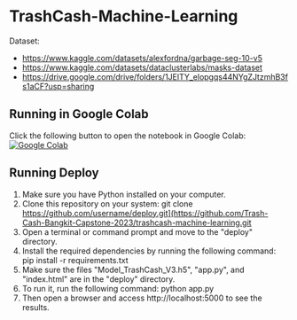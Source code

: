 # TrashCash-Machine-Learning
Dataset: 
- https://www.kaggle.com/datasets/alexfordna/garbage-seg-10-v5
- https://www.kaggle.com/datasets/dataclusterlabs/masks-dataset
- https://drive.google.com/drive/folders/1JElTY_elopgqs44NYgZJtzmhB3fs1aCF?usp=sharing 

## Running in Google Colab
Click the following button to open the notebook in Google Colab:
[![Google Colab](https://colab.research.google.com/assets/colab-badge.svg)](https://colab.research.google.com/drive/1VnFJF41B54OOG2Lpcs3lYjJp3_K5u2PK?usp=sharing)

## Running Deploy
1. Make sure you have Python installed on your computer.
2. Clone this repository on your system: git clone https://github.com/username/deploy.git](https://github.com/Trash-Cash-Bangkit-Capstone-2023/trashcash-machine-learning.git
3. Open a terminal or command prompt and move to the "deploy" directory.
4. Install the required dependencies by running the following command: pip install -r requirements.txt
5. Make sure the files "Model_TrashCash_V3.h5", "app.py", and "index.html" are in the "deploy" directory.
6. To run it, run the following command: python app.py
7. Then open a browser and access http://localhost:5000 to see the results.
